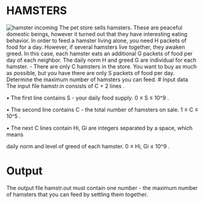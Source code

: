 <h1><b>HAMSTERS</b></h1>
<img src="https://www.pbh2.com/wordpress/wp-content/uploads/2011/03/hamster-strawberry.jpg" alt="hamster incoming">
The pet store sells hamsters. These are peaceful domestic beings, however
it turned out that they have interesting eating behavior.
In order to feed a hamster living alone, you need H packets of food
for a day. However, if several hamsters live together, they awaken greed.
In this case, each hamster eats an additional G packets of food per day
of each neighbor. The daily norm H and greed G are individual for each
hamster.
- There are only C hamsters in the store. You want to buy as much as possible, but you have
there are only S packets of food per day. Determine the maximum number of hamsters you can feed.
# Input data
The input file hamstr.in consists of C + 2 lines
.  

• The first line contains S - your daily food supply. 0 ≤ S ≤ 10^9
.

• The second line contains C - the total number of hamsters on sale.
1 ≤ C ≤ 10^5
.

• The next C lines contain Hi, Gi are integers separated by a space, which means

daily norm and level of greed of each hamster. 0 ≤ Hi, Gi ≤ 10^9
.

# Output
The output file hamstr.out must contain one number - the maximum number of
hamsters that you can feed by settling them together.
